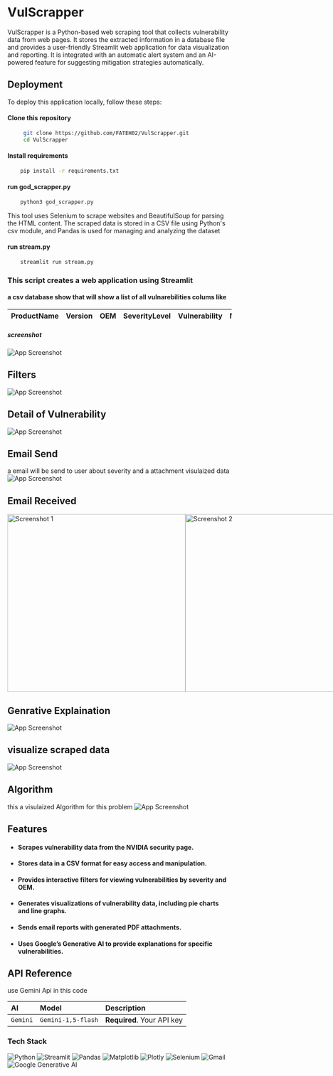 
# VulScrapper
VulScrapper is a Python-based web scraping tool that collects vulnerability data from web pages. It stores the extracted information in a database file and provides a user-friendly Streamlit web application for data visualization and reporting. It is integrated with an automatic alert system and an AI-powered feature for suggesting mitigation strategies automatically.










## Deployment

To deploy this application locally, follow these steps:

#### Clone this repository
```bash
     git clone https://github.com/FATEH02/VulScrapper.git
     cd VulScrapper
```
#### Install requirements

```bash
    pip install -r requirements.txt
```
#### run god_scrapper.py
```bash
    python3 god_scrapper.py
```
This tool uses Selenium to scrape websites and BeautifulSoup for parsing the HTML content. The scraped data is stored in a CSV file using Python's csv module, and Pandas is used for managing and analyzing the dataset
#### run stream.py
```bash
    streamlit run stream.py
```
### This script creates a web application using Streamlit 
#### a csv database show that will show a list of all vulnarebilities colums like
|ProductName|Version|OEM|SeverityLevel|Vulnerability|MitigationStrategy|PublishedDate|UniqueID|
|:--|---|---|---|---|---|--|--|

##### screenshot
![App Screenshot](https://github.com/FATEH02/VulScrapper/blob/main/images/csvdatabase.png)

## Filters
![App Screenshot](https://github.com/FATEH02/VulScrapper/blob/main/images/filterpannel.png)

##  Detail of Vulnerability
![App Screenshot](https://github.com/FATEH02/VulScrapper/blob/main/images/specificdetail.png)

## Email Send
a email will be send to user about severity and a attachment visulaized data 
![App Screenshot](https://github.com/FATEH02/VulScrapper/blob/main/images/email%20send.png)

## Email Received
<div style="display: flex; justify-content: space-between;">
    <img src="https://github.com/FATEH02/VulScrapper/blob/main/images/WhatsApp%20Image%202024-09-23%20at%202.50.47%20PM.jpeg" alt="Screenshot 1" width="400"/>
    <img src="https://github.com/FATEH02/VulScrapper/blob/main/images/WhatsApp%20Image%202024-09-23%20at%202.51.51%20PM.jpeg" alt="Screenshot 2" width="400"/>
</div>


## Genrative Explaination
![App Screenshot](https://github.com/FATEH02/VulScrapper/blob/main/images/genratedbyai.png)

## visualize scraped data
![App Screenshot](https://github.com/FATEH02/VulScrapper/blob/main/images/visualization.png)


## Algorithm
this a visulaized Algorithm for this problem 
![App Screenshot](https://github.com/FATEH02/VulScrapper/blob/main/images/algori.png)


## Features

- #### Scrapes vulnerability data from the NVIDIA security page.
- #### Stores data in a CSV format for easy access and manipulation.
- #### Provides interactive filters for viewing vulnerabilities by severity and OEM.
- #### Generates visualizations of vulnerability data, including pie charts and line graphs.
- #### Sends email reports with generated PDF attachments.
- #### Uses Google’s Generative AI to provide explanations for specific vulnerabilities.

## API Reference
use Gemini Api in this code

| AI | Model     | Description                |
| :-------- | :------- | :------------------------- |
| `Gemini` | `Gemini-1,5-flash` | **Required**. Your API key |





### Tech Stack 

![Python](https://img.shields.io/badge/Python-3776AB?style=for-the-badge&logo=python&logoColor=white)
![Streamlit](https://img.shields.io/badge/Streamlit-FF4B4B?style=for-the-badge&logo=streamlit&logoColor=white)
![Pandas](https://img.shields.io/badge/Pandas-150458?style=for-the-badge&logo=pandas&logoColor=white)
![Matplotlib](https://img.shields.io/badge/Matplotlib-3776AB?style=for-the-badge&logo=matplotlib&logoColor=white)
![Plotly](https://img.shields.io/badge/Plotly-3F4F75?style=for-the-badge&logo=plotly&logoColor=white)
![Selenium](https://img.shields.io/badge/Selenium-43B02A?style=for-the-badge&logo=selenium&logoColor=white)
![Gmail](https://img.shields.io/badge/Gmail-EA4335?style=for-the-badge&logo=gmail&logoColor=white)
![Google Generative AI](https://img.shields.io/badge/Google_Generative_AI-4285F4?style=for-the-badge&logo=google&logoColor=white)

 


